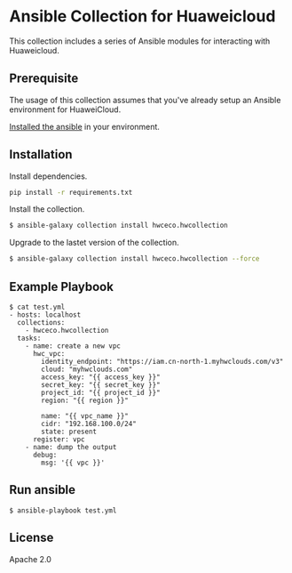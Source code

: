 # Ansible Collection for Huaweicloud

This collection includes a series of Ansible modules for interacting with Huaweicloud.

Prerequisite
------------

The usage of this collection assumes that you've already setup an Ansible environment for HuaweiCloud.

[Installed the ansible](https://docs.ansible.com/ansible/latest/installation_guide/intro_installation.html) in your environment.

Installation
------------

Install dependencies.

  ```bash
  pip install -r requirements.txt
  ```

Install the collection.

  ``` bash
  $ ansible-galaxy collection install hwceco.hwcollection
  ```

Upgrade to the lastet version of the collection.

  ``` bash
  $ ansible-galaxy collection install hwceco.hwcollection --force
  ```

Example Playbook
----------------

    $ cat test.yml
    - hosts: localhost
      collections:
        - hwceco.hwcollection
      tasks:
		- name: create a new vpc
		  hwc_vpc:
			identity_endpoint: "https://iam.cn-north-1.myhwclouds.com/v3"
			cloud: "myhwclouds.com"
			access_key: "{{ access_key }}"
			secret_key: "{{ secret_key }}"
			project_id: "{{ project_id }}"
			region: "{{ region }}"

			name: "{{ vpc_name }}"
			cidr: "192.168.100.0/24"
			state: present
		  register: vpc 
		- name: dump the output
		  debug:
			msg: '{{ vpc }}'

Run ansible
-----------
```
$ ansible-playbook test.yml
```

License
-------
Apache 2.0
